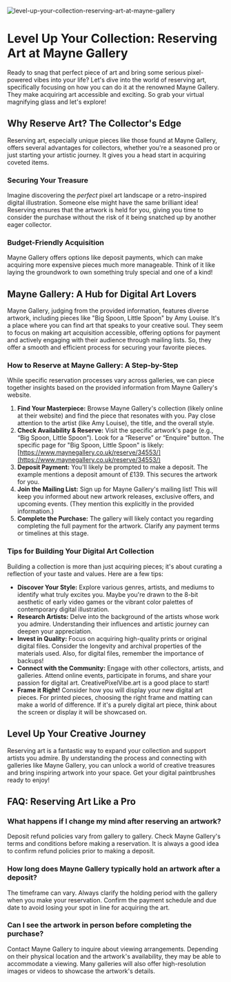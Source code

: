 ![level-up-your-collection-reserving-art-at-mayne-gallery](https://images.pexels.com/photos/2022019/pexels-photo-2022019.jpeg?auto=compress&cs=tinysrgb&fit=crop&h=627&w=1200)

# Level Up Your Collection: Reserving Art at Mayne Gallery

Ready to snag that perfect piece of art and bring some serious pixel-powered vibes into your life? Let's dive into the world of reserving art, specifically focusing on how you can do it at the renowned Mayne Gallery. They make acquiring art accessible and exciting. So grab your virtual magnifying glass and let's explore!

## Why Reserve Art? The Collector's Edge

Reserving art, especially unique pieces like those found at Mayne Gallery, offers several advantages for collectors, whether you're a seasoned pro or just starting your artistic journey. It gives you a head start in acquiring coveted items.

### Securing Your Treasure

Imagine discovering the *perfect* pixel art landscape or a retro-inspired digital illustration. Someone else might have the same brilliant idea! Reserving ensures that the artwork is held for you, giving you time to consider the purchase without the risk of it being snatched up by another eager collector.

### Budget-Friendly Acquisition

Mayne Gallery offers options like deposit payments, which can make acquiring more expensive pieces much more manageable. Think of it like laying the groundwork to own something truly special and one of a kind!

## Mayne Gallery: A Hub for Digital Art Lovers

Mayne Gallery, judging from the provided information, features diverse artwork, including pieces like "Big Spoon, Little Spoon" by Amy Louise. It's a place where you can find art that speaks to your creative soul. They seem to focus on making art acquisition accessible, offering options for payment and actively engaging with their audience through mailing lists. So, they offer a smooth and efficient process for securing your favorite pieces.

### How to Reserve at Mayne Gallery: A Step-by-Step

While specific reservation processes vary across galleries, we can piece together insights based on the provided information from Mayne Gallery's website.

1.  **Find Your Masterpiece:** Browse Mayne Gallery's collection (likely online at their website) and find the piece that resonates with you. Pay close attention to the artist (like Amy Louise), the title, and the overall style.
2.  **Check Availability & Reserve:** Visit the specific artwork's page (e.g., “Big Spoon, Little Spoon”). Look for a “Reserve” or “Enquire” button. The specific page for "Big Spoon, Little Spoon" is likely: [https://www.maynegallery.co.uk/reserve/34553/](https://www.maynegallery.co.uk/reserve/34553/)
3.  **Deposit Payment:** You'll likely be prompted to make a deposit. The example mentions a deposit amount of £139. This secures the artwork for you.
4.  **Join the Mailing List:** Sign up for Mayne Gallery's mailing list! This will keep you informed about new artwork releases, exclusive offers, and upcoming events. (They mention this explicitly in the provided information.)
5.  **Complete the Purchase:** The gallery will likely contact you regarding completing the full payment for the artwork. Clarify any payment terms or timelines at this stage. 

### Tips for Building Your Digital Art Collection

Building a collection is more than just acquiring pieces; it's about curating a reflection of your taste and values. Here are a few tips:

*   **Discover Your Style:** Explore various genres, artists, and mediums to identify what truly excites you. Maybe you're drawn to the 8-bit aesthetic of early video games or the vibrant color palettes of contemporary digital illustration.
*   **Research Artists:** Delve into the background of the artists whose work you admire. Understanding their influences and artistic journey can deepen your appreciation.
*   **Invest in Quality:** Focus on acquiring high-quality prints or original digital files. Consider the longevity and archival properties of the materials used. Also, for digital files, remember the importance of backups!
*   **Connect with the Community:** Engage with other collectors, artists, and galleries. Attend online events, participate in forums, and share your passion for digital art. CreativePixelVibe.art is a good place to start!
*   **Frame it Right!** Consider how you will display your new digital art pieces. For printed pieces, choosing the right frame and matting can make a world of difference. If it's a purely digital art piece, think about the screen or display it will be showcased on.

## Level Up Your Creative Journey

Reserving art is a fantastic way to expand your collection and support artists you admire. By understanding the process and connecting with galleries like Mayne Gallery, you can unlock a world of creative treasures and bring inspiring artwork into your space. Get your digital paintbrushes ready to enjoy!

## FAQ: Reserving Art Like a Pro

### What happens if I change my mind after reserving an artwork?

Deposit refund policies vary from gallery to gallery. Check Mayne Gallery's terms and conditions before making a reservation. It is always a good idea to confirm refund policies prior to making a deposit.

### How long does Mayne Gallery typically hold an artwork after a deposit?

The timeframe can vary. Always clarify the holding period with the gallery when you make your reservation. Confirm the payment schedule and due date to avoid losing your spot in line for acquiring the art. 

### Can I see the artwork in person before completing the purchase?

Contact Mayne Gallery to inquire about viewing arrangements. Depending on their physical location and the artwork's availability, they may be able to accommodate a viewing. Many galleries will also offer high-resolution images or videos to showcase the artwork's details.
